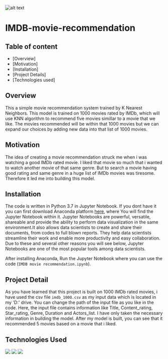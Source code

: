 ![alt text](https://silvercloudinc.com/wp-content/uploads/2019/08/AI-Chatbot.jpeg)

# IMDB-movie-recommendation

## Table of content
  * [Overview]
  * [Motivation]
  * [Installation]
  * [Project Details]
  * [Technologies used]
  
## Overview
This a simple movie recommendation system trained by K Nearest Neighbors. This model is trained on 1000 movies rated by IMDb, which will use KNN algorithm to recommend five movies simillar to a movie that we like. The movies recommended will be within that 1000 movies but we can expand our choices by adding new data into that list of 1000 movies.

## Motivation
The idea of creating a movie recommendation struck me when i was watching a good IMDb rated movie. I liked that movie so much that i wanted to watch another movie of that same genre. But to search a movie having good rating and same genre in a huge list of IMDb movies was tiresome. Therefore it led me into building this model. 

## Installation
The code is written in Python 3.7 in Jupyter Notebook. If you dont have it you can first download Anaconda platform [here](https://docs.anaconda.com/anaconda/install/), where You will find the Jupyter Notebook within it. Jupyter Notebooks are powerful, versatile, shareable and provide the ability to perform data visualization in the same environment.It also allows data scientists to create and share their documents, from codes to full blown reports. They help data scientists streamline their work and enable more productivity and easy collaboration. Due to these and several other reasons you will see below, Jupyter Notebooks are one of the most popular tools among data scientists.

After installing Anaconda, Run the Jupyter Notebook where you can use the code (`IMDB movie recommendation.ipynb`).

## Project Detail
As you have learned that this project is built on 1000 IMDb rated movies, i have used the csv file `imdb_1000.csv` as my input data which is located in my 'D:' drive. You can change the path of the input file as you like in the code. Here, the input file contains information like Title, Content_rating, Star_rating, Genre, Duration and Actors_list. I have only taken the necessary information in building the model. After my model is built, you can see that it recommended 5 movies based on a movie that i liked.

## Technologies Used
![](https://forthebadge.com/images/badges/made-with-python.svg)
![](https://i.redd.it/c6h7rok9c2v31.jpg)
![](https://twilio-cms-prod.s3.amazonaws.com/original_images/jupyter_python_numpy.png)

